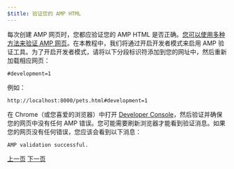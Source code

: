 ```yaml
---
$title: 验证您的 AMP HTML
---
```


每次创建 AMP 网页时，您都应验证您的 AMP HTML 是否正确。[您可以使用多种方法来验证 AMP 网页](/zh_cn/docs/fundamentals/validate.html)。在本教程中，我们将通过开启开发者模式来启用 AMP 验证工具。为了开启开发者模式，请将以下分段标识符添加到您的网址中，然后重新加载相应网页：

```text
#development=1
```

例如：

```text
http://localhost:8000/pets.html#development=1 
```

在 Chrome（或您喜爱的浏览器）中打开 [Developer Console](https://developer.chrome.com/devtools/docs/console)，然后验证并确保您的网页中没有任何 AMP 错误。您可能需要刷新浏览器才能看到验证消息。如果您的网页没有任何错误，您应该会看到以下消息：

```text
AMP validation successful.
```

<div class="prev-next-buttons">
  <a class="button prev-button" href="/zh_cn/docs/getting_started/visual_story/create_bookend.html"><span class="arrow-prev">上一页</span></a>
  <a class="button next-button" href="/zh_cn/docs/getting_started/visual_story/congratulations.html"><span class="arrow-next">下一页</span></a>
</div>
 
